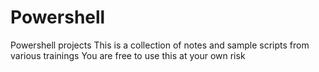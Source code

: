 # Powershell
Powershell projects
This is a collection of notes and sample scripts from various trainings
You are free to use this at your own risk
